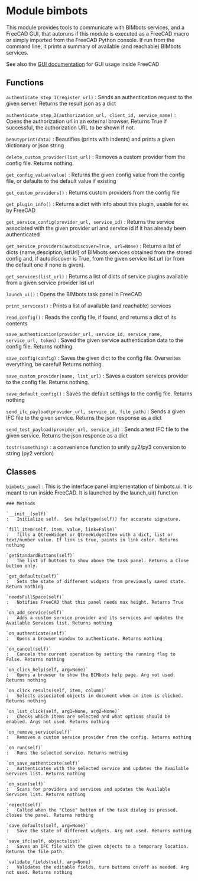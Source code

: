 Module bimbots
==============
This module provides tools to communicate with BIMbots services, and
a FreeCAD GUI, that autoruns if this module is executed as a FreeCAD macro or
simply imported from the FreeCAD Python console. If run from the command line,
it prints a summary of available (and reachable) BIMbots services.

See also the [GUI documentation](ui-documentation.md) for GUI usage inside FreeCAD

Functions
---------

`authenticate_step_1(register_url)`
:   Sends an authentication request to the given server. Returns the result json as a dict

`authenticate_step_2(authorization_url, client_id, service_name)`
:   Opens the authorization url in an external browser. Returns True if successful, the authorization URL to be shown if not.

`beautyprint(data)`
:   Beautifies (prints with indents) and prints a given dictionary or json string

`delete_custom_provider(list_url)`
:   Removes a custom provider from the config file. Returns nothing.

`get_config_value(value)`
:   Returns the given config value from the config file, or defaults to the default value if existing

`get_custom_providers()`
:   Returns custom providers from the config file

`get_plugin_info()`
:   Returns a dict with info about this plugin, usable for ex. by FreeCAD

`get_service_config(provider_url, service_id)`
:   Returns the service associated with the given provider url and service id if it has already been authenticated

`get_service_providers(autodiscover=True, url=None)`
:   Returns a list of dicts {name,desciption,listUrl} of BIMbots services obtained from the stored config and,
    if autodiscover is True, from the given service list url (or from the default one if none is given).

`get_services(list_url)`
:   Returns a list of dicts of service plugins available from a given service provider list url

`launch_ui()`
:   Opens the BIMbots task panel in FreeCAD

`print_services()`
:   Prints a list of available (and reachable) services

`read_config()`
:   Reads the config file, if found, and returns a dict of its contents

`save_authentication(provider_url, service_id, service_name, service_url, token)`
:   Saved the given service authentication data to the config file. Returns nothing.

`save_config(config)`
:   Saves the given dict to the config file. Overwrites everything, be careful! Returns nothing.

`save_custom_provider(name, list_url)`
:   Saves a custom services provider to the config file. Returns nothing.

`save_default_config()`
:   Saves the default settings to the config file. Returns nothing

`send_ifc_payload(provider_url, service_id, file_path)`
:   Sends a given IFC file to the given service. Returns the json response as a dict

`send_test_payload(provider_url, service_id)`
:   Sends a test IFC file to the given service. Returns the json response as a dict

`tostr(something)`
:   a convenience function to unify py2/py3 conversion to string (py2 version)

Classes
-------

`bimbots_panel`
:   This is the interface panel implementation of bimbots.ui. It is meant to run inside FreeCAD.
    It is launched by the launch_ui() function

    ### Methods

    `__init__(self)`
    :   Initialize self.  See help(type(self)) for accurate signature.

    `fill_item(self, item, value, link=False)`
    :   fills a QtreeWidget or QtreeWidgetItem with a dict, list or text/number value. If link is true, paints in link color. Returns nothing

    `getStandardButtons(self)`
    :   The list of buttons to show above the task panel. Returns a Close button only.

    `get_defaults(self)`
    :   Sets the state of different widgets from previously saved state. Return nothing

    `needsFullSpace(self)`
    :   Notifies FreeCAD that this panel needs max height. Returns True

    `on_add_service(self)`
    :   Adds a custom service provider and its services and updates the Available Services list. Returns nothing

    `on_authenticate(self)`
    :   Opens a browser window to authenticate. Returns nothing

    `on_cancel(self)`
    :   Cancels the current operation by setting the running flag to False. Returns nothing

    `on_click_help(self, arg=None)`
    :   Opens a browser to show the BIMbots help page. Arg not used. Returns nothing

    `on_click_results(self, item, column)`
    :   Selects associated objects in document when an item is clicked. Returns nothing

    `on_list_click(self, arg1=None, arg2=None)`
    :   Checks which items are selected and what options should be enabled. Args not used. Returns nothing

    `on_remove_service(self)`
    :   Removes a custom service provider from the config. Returns nothing

    `on_run(self)`
    :   Runs the selected service. Returns nothing

    `on_save_authenticate(self)`
    :   Authenticates with the selected service and updates the Available Services list. Returns nothing

    `on_scan(self)`
    :   Scans for providers and services and updates the Available Services list. Returns nothing

    `reject(self)`
    :   Called when the "Close" button of the task dialog is pressed, closes the panel. Returns nothing

    `save_defaults(self, arg=None)`
    :   Save the state of different widgets. Arg not used. Returns nothing

    `save_ifc(self, objectslist)`
    :   Saves an IFC file with the given objects to a temporary location. Returns the file path.

    `validate_fields(self, arg=None)`
    :   Validates the editable fields, turn buttons on/off as needed. Arg not used. Returns nothing
